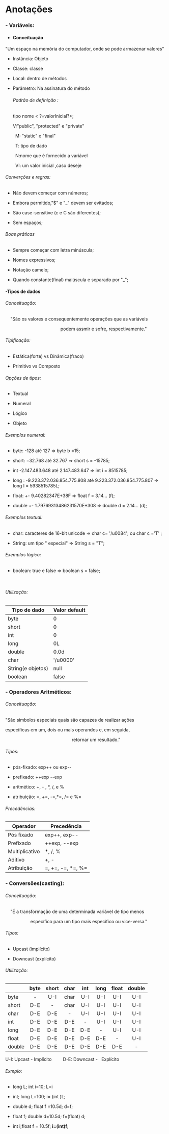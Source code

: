 # Anotações

### - Variáveis:

- #### Conceituação

"Um espaço na memória do computador, onde se pode armazenar valores"

- Instância: Objeto

- Classe: classe

- Local: dentro de métodos

- Parâmetro: Na assinatura do método
  
  ###### Padrão de definição :
  
  <?visibilidade?>
  
  <?modificador?>
  
   tipo nome < ?=valorInicial?>;
  
  V:"public", "protected" e "private"

        M: "static" e "final"

        T: tipo de dado

        N:nome que é fornecido a variável

        VI: um valor inicial ,caso deseje

###### Converções e regras:

- Não devem começar com números;

- Embora permitido,"$" e "_" devem ser evitados;

- São case-sensitive (c e C são diferentes);

- Sem espaços;

###### Boas práticas

- Sempre começar com letra minúscula;

- Nomes expressivos;

- Notação camelo;

- Quando constante(final) maiúscula e separado por "_";

#### -Tipos de dados

###### Conceituação:

    "São os valores e consequentemente operações que as variáveis

                                            podem assmir e sofre, respectivamente."

###### Tipificação:

- Estática(forte) vs Dinâmica(fraco)

- Primitivo vs Composto

###### Opções de tipos:

- Textual

- Numeral

- Lógico

- Objeto

###### Exemplos numeral:

- byte: -128 até 127 => byte b =15;

- short: =32.768 até 32.767 => short s = -15785;

- int -2.147.483.648 até 2.147.483.647 => int i = 8515785;

- long : -9.223.372.036.854.775.808 até 9.223.372.036.854.775.807 =>  long l = 5938515785L;

- float:  +- 9.40282347E+38F => float f = 3.14... (f);

- double +- 1.79769313486231570E+308 => double d = 2.14... (d);

###### Exemplos textual:

- char: caracteres de 16-bit unicode => char c= '/u0084'; ou char c ='T' ;

- String: um tipo " especial" => String s = "T";

###### Exemplos lógico:

- boolean: true e false => boolean s = false;

    

###### Utilização:

| Tipo de dado      | Valor default |
| ----------------- |:------------- |
| byte              | 0             |
| short             | 0             |
| int               | 0             |
| long              | 0L            |
| double            | 0.0d          |
| char              | '/u0000'      |
| String(e objetos) | null          |
| boolean           | false         |

### - Operadores Aritméticos:

###### Conceituação:

"São simbolos especiais quais são capazes de realizar ações 

específicas em um, dois ou mais operandos e, em seguida,

                                                                 retornar um resultado."



###### Tipos:

- pós-fixado: exp++ ou exp--

- prefixado: ++exp --exp

- aritmético: +, - , *, /, e %

- atribuição: =, +=, -=,*=, /= e %=  

###### Precedências:

| Operador       | Precedência       |
| -------------- | ----------------- |
| Pós fixado     | exp++, exp--      |
| Prefixado      | ++exp, --exp      |
| Multiplicativo | *, /, %           |
| Aditivo        | +, -              |
| Atribuição     | =, +=, -=, *=, %= |

### - Conversões(casting):

###### Conceituação:

    "É a transformação de uma determinada variável de tipo menos

                    específico para um tipo mais específico ou vice-versa."



###### Tipos:

- Upcast (implícito)

- Downcast (explícito)



###### Utilização:

|        | byte | short | char | int | long | float | double |
| ------ |:----:|:-----:|:----:|:---:|:----:|:-----:|:------:|
| byte   | -    | U-I   | char | U-I | U-I  | U-I   | U-I    |
| short  | D-E  | -     | char | U-I | U-I  | U-I   | U-I    |
| char   | D-E  | D-E   | -    | U-I | U-I  | U-I   | U-I    |
| int    | D-E  | D-E   | D-E  | -   | U-I  | U-I   | U-I    |
| long   | D-E  | D-E   | D-E  | D-E | -    | U-I   | U-I    |
| float  | D-E  | D-E   | D-E  | D-E | D-E  | -     | U-I    |
| double | D-E  | D-E   | D-E  | D-E | D-E  | D-E   | -      |

U-I: Upcast - Implícito         D-E: Downcast -   Explícito



###### Exmplo:

- long L; int i=10; L=i

- int; long L=100; i= (int )L;

- double d; float f =10.5d; d=f;

- float f; double d=10.5d; f=(float) d;

- int i;float f = 10.5f; **i=(int)f**;
  
  


